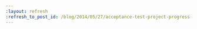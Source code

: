 ```yaml
---
:layout: refresh
:refresh_to_post_id: /blog/2014/05/27/acceptance-test-project-progress-report
---
```


